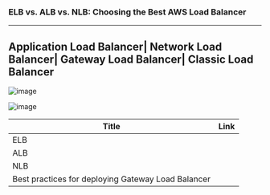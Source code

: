 ### ELB vs. ALB vs. NLB: Choosing the Best AWS Load Balancer
-------------------------------------------------------------------------







##	Application Load Balancer|	Network Load Balancer|	Gateway Load Balancer|	Classic Load Balancer

![image](https://github.com/Mk-CloudLeader/aws_Meetup-2023/assets/66654978/c606f20d-13dd-4501-b0b8-802e645bf9c5)

![image](https://github.com/Mk-CloudLeader/aws_Meetup-2023/assets/66654978/aa4c55a3-a8ba-491a-a8e0-7ed72a8ebb91)

| Title  | Link |
| ------------- | ------------- |
| ELB |  | https://aws.amazon.com/blogs/aws/category/elastic-load-balancing/ |
| ALB |  | https://aws.amazon.com/blogs/aws/new-aws-application-load-balancer/ |
| NLB |  |  |
| Best practices for deploying Gateway Load Balancer |     | https://aws.amazon.com/blogs/networking-and-content-delivery/best-practices-for-deploying-gateway-load-balancer/ |
